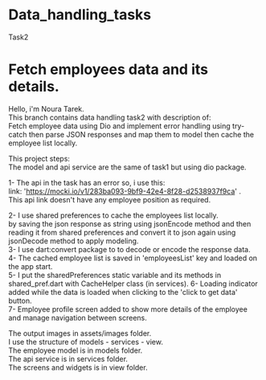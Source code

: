# Data_handling_tasks

Task2

# Fetch employees data and its details.

Hello, i'm Noura Tarek.   
This branch contains data handling task2
with description of:                    
Fetch employee data using Dio and implement error handling using try-catch then parse JSON responses
and map them to model then cache the employee list locally.

This project steps:               
The model and api service are the same of task1 but using dio package.

1- The api in the task has an error so, i use this:  
link: 'https://mocki.io/v1/283ba093-9bf9-42e4-8f28-d2538937f9ca' .   
This api link doesn't have any employee position as required.

2- I use shared preferences to cache the employees list locally.                   
by saving the json response as string using jsonEncode method and then reading it from shared preferences and convert it to json
again using jsonDecode method to apply modeling.                          
3- I use dart:convert package to to decode or encode the response data.       
4- The cached employee list is saved in 'employeesList' key and loaded on the app start.        
5- I put the sharedPreferences static variable and its methods in shared_pref.dart with CacheHelper
class (in services).
6- Loading indicator added while the data is loaded when clicking to the 'click to get data'
button.               
7- Employee profile screen added to show more details of the employee and manage navigation between
screens.

The output images in assets/images folder.     
I use the structure of models - services - view.    
The employee model is in models folder.      
The api service is in services folder.      
The screens and widgets is in view folder.     

